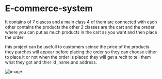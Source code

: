 # E-commerce-system

It contains of 7 clasess and a main class
4 of them are connected with each other contains the products 
the other 2 classes are the cart and the oreder where you can put as much products in the cart as you want and then place the order

this project can be usefull to customers scince the price of the products they purches will appear before placing the order so they can choose either to place it or not
 when the order is placed they will get a recit to tell them what they got and thier id ,name,and address.
 
![image](https://github.com/MT1152/E-commerce-system/assets/161839658/0f8461de-8468-42b7-bf00-0fda8c569ff9)


